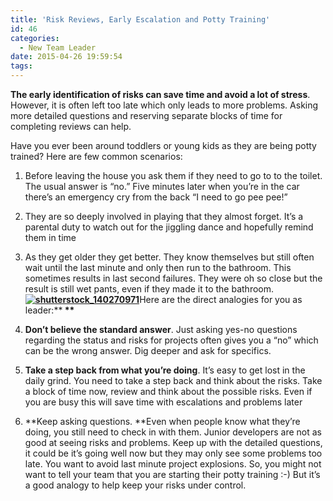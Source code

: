 ```yaml
---
title: 'Risk Reviews, Early Escalation and Potty Training'
id: 46
categories:
  - New Team Leader
date: 2015-04-26 19:59:54
tags:
---
```


**The early identification of risks can save time and avoid a lot of stress**. However, it is often left too late which only leads to more problems. Asking more detailed questions and reserving separate blocks of time for completing reviews can help.

Have you ever been around toddlers or young kids as they are being potty trained? Here are few common scenarios:

1.  Before leaving the house you ask them if they need to go to to the toilet. The usual answer is “no.” Five minutes later when you’re in the car there’s an emergency cry from the back “I need to go pee pee!”
2.  They are so deeply involved in playing that they almost forget. It’s a parental duty to watch out for the jiggling dance and hopefully remind them in time
3.  As they get older they get better. They know themselves but still often wait until the last minute and only then run to the bathroom. This sometimes results in last second failures. They were oh so close but the result is still wet pants, even if they made it to the bathroom.
**<strong>[![shutterstock_140270971](http://162.144.28.164/~writtep3/leadtechie/wp-content/uploads/2015/04/shutterstock_140270971-683x1024.jpg)](http://162.144.28.164/~writtep3/leadtechie/wp-content/uploads/2015/04/shutterstock_140270971.jpg)**</strong>Here are the direct analogies for you as leader:**<strong>
**</strong>

1.  **Don’t believe the standard answer**. Just asking yes-no questions regarding the status and risks for projects often gives you a “no” which can be the wrong answer. Dig deeper and ask for specifics.
2.  **Take a step back from what you’re doing**. It’s easy to get lost in the daily grind. You need to take a step back and think about the risks. Take a block of time now, review and think about the possible risks. Even if you are busy this will save time with escalations and problems later
3.  **Keep asking questions. **Even when people know what they’re doing, you still need to check in with them. Junior developers are not as good at seeing risks and problems. Keep up with the detailed questions, it could be it’s going well now but they may only see some problems too late. You want to avoid last minute project explosions.
So, you might not want to tell your team that you are starting their potty training :-) But it’s a good analogy to help keep your risks under control.